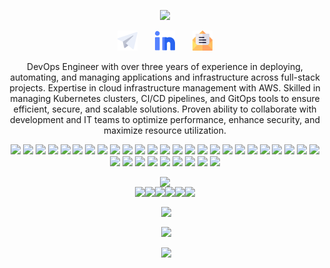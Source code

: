 <p align="center">
  <a href="https://github.com/SheblMohamed"><img src="https://readme-typing-svg.herokuapp.com/?lines=Welcome👋!;Iam%20DevOps%20Engineer;Building%20Different%20Solutions;I%20Love%20Automating%20Everything;Always%20Learning%20New%20Things&font=Fira%20Code&center=true&width=440&height=45&color=f75c7e&vCenter=true&size=22"></a>
<p align="center">
  <a href="https://t.me/SheblMohamed"><img width="32px" alt="Telegram" title="Telegram" src="https://github.com/SheblMohamed/SheblMohamed/blob/main/Img/telegram.png"/></a>
  &#8287;&#8287;&#8287;&#8287;&#8287;
  <a href="https://www.linkedin.com/in/shepl/"><img width="32px" alt="Linkedin" title="Linkedin" src="https://github.com/SheblMohamed/SheblMohamed/blob/main/Img/linkedin.png"/></a>
  &#8287;&#8287;&#8287;&#8287;&#8287;
  <a href="mailto:shepl.dev@gmail.com"><img width="32px" alt="Gmail" title="Gmail" src="https://github.com/SheblMohamed/SheblMohamed/blob/main/Img/email.png"/></a>
</p>
<p align="center">
DevOps Engineer with over three years of experience in deploying, automating, and managing applications and infrastructure across full-stack projects. Expertise in cloud infrastructure management with AWS. Skilled in managing Kubernetes clusters, CI/CD pipelines, and GitOps tools to ensure efficient, secure, and scalable solutions. Proven ability to collaborate with development and IT teams to optimize performance, enhance security, and maximize resource utilization.
<p align="center">
  <a href="https://www.terraform.io/"><img src="https://img.shields.io/badge/-Terraform-623CE4?style=for-the-badge&logo=terraform&logoColor=white"></a>
  <a href="https://www.vaultproject.io/"><img src="https://img.shields.io/badge/-Vault-222222?style=for-the-badge&logo=vault&logoColor=white"></a>
  <a href="https://www.ansible.com/"><img src="https://img.shields.io/badge/-Ansible-EE0000?style=for-the-badge&logo=ansible&logoColor=white"></a>
  <a href="https://www.docker.com/"><img src="https://img.shields.io/badge/-Docker-2496ED?style=for-the-badge&logo=docker&logoColor=white"></a>
  <a href="https://kubernetes.io/"><img src="https://img.shields.io/badge/-Kubernetes-326CE5?style=for-the-badge&logo=kubernetes&logoColor=white"></a>
  <a href="https://k8slens.dev/"><img src="https://img.shields.io/badge/-Lens-326CE5?style=for-the-badge&logo=kubernetes&logoColor=white"></a>
  <a href="https://www.redhat.com/en/technologies/cloud-computing/openshift"><img src="https://img.shields.io/badge/-OpenShift-EE0000?style=for-the-badge&logo=redhatopenshift&logoColor=white"></a>
  <a href="https://helm.sh/"><img src="https://img.shields.io/badge/-Helm-277A9F?style=for-the-badge&logo=helm&logoColor=white"></a>
  <a href="https://www.sonatype.com/products/repository-oss"><img src="https://img.shields.io/badge/-Nexus-4EAA25?style=for-the-badge&logo=nexus3&logoColor=white"></a>
  <a href="https://www.microsoft.com/en-us/sql-server"><img src="https://img.shields.io/badge/-Microsoft%20SQL%20Server-CC2927?style=for-the-badge&logo=microsoft-sql-server&logoColor=white"></a>
  <a href="https://redis.io/"><img src="https://img.shields.io/badge/-Redis-DC382D?style=for-the-badge&logo=redis&logoColor=white"></a>
  <a href="https://www.mongodb.com/"><img src="https://img.shields.io/badge/-MongoDB-47A248?style=for-the-badge&logo=mongodb&logoColor=white"></a>
  <a href="https://nginx.org/"><img src="https://img.shields.io/badge/-Nginx-009639?style=for-the-badge&logo=nginx&logoColor=white"></a>
  <a href="https://httpd.apache.org/"><img src="https://img.shields.io/badge/-Apache-D22128?style=for-the-badge&logo=apache&logoColor=white"></a>
  <a href="https://www.iis.net/"><img src="https://img.shields.io/badge/-Microsoft%20IIS-0052CC?style=for-the-badge&logo=internet-information-services&logoColor=white"></a>
  <a href="https://swagger.io/"><img src="https://img.shields.io/badge/-API-3C3F42?style=for-the-badge&logo=swagger&logoColor=white"></a>
  <a href="https://www.jenkins.io/"><img src="https://img.shields.io/badge/-Jenkins-D24939?style=for-the-badge&logo=jenkins&logoColor=white"></a>
  <a href="https://azure.microsoft.com/en-us/services/devops/"><img src="https://img.shields.io/badge/-Azure%20DevOps-0078D7?style=for-the-badge&logo=azuredevops&logoColor=white"></a>
  <a href="https://docs.microsoft.com/en-us/visualstudio/msbuild/msbuild?view=vs-2022"><img src="https://img.shields.io/badge/-msbuild-623CE4?style=for-the-badge&logo=dotnet&logoColor=white"></a>
  <a href="https://visualstudio.microsoft.com/"><img src="https://img.shields.io/badge/-Visual%20Studio-5C2D91?style=for-the-badge&logo=visual-studio&logoColor=white"></a>
  <a href="https://git-scm.com/"><img src="https://img.shields.io/badge/-Git-F05032?style=for-the-badge&logo=git&logoColor=white"></a>
  <a href="https://github.com/"><img src="https://img.shields.io/badge/-GitHub-3776AB?style=for-the-badge&logo=github&logoColor=white"></a>
  <a href="https://www.gitops.tech/"><img src="https://img.shields.io/badge/-GitOps-222222?style=for-the-badge&logo=gitops&logoColor=white"></a>
  <a href="https://github.com/features/actions"><img src="https://img.shields.io/badge/-GitHub%20Actions-2088FF?style=for-the-badge&logo=github-actions&logoColor=white"></a>
  <a href="https://argoproj.github.io/cd/"><img src="https://img.shields.io/badge/-Argo%20CD-F05032?style=for-the-badge&logo=argo&logoColor=white"></a>
  <a href="https://www.linux.org/"><img src="https://img.shields.io/badge/-Linux-3C3F42?style=for-the-badge&logo=windows-terminal&logoColor=white"></a>
  <a href="https://www.gnu.org/software/bash/"><img src="https://img.shields.io/badge/-Bash-222222?style=for-the-badge&logo=gnu-bash&logoColor=white"></a>
  <a href="https://docs.microsoft.com/en-us/powershell/"><img src="https://img.shields.io/badge/-PS-0052CC?style=for-the-badge&logo=powershell&logoColor=white"></a>
  <a href="https://www.python.org/"><img src="https://img.shields.io/badge/-Python-3776AB?style=for-the-badge&logo=python&logoColor=white"></a>
  <a href="https://falco.org/"><img src="https://img.shields.io/badge/-Falco-00A4DC?style=for-the-badge&logo=falco&logoColor=white"></a>
  <a href="https://www.cisecurity.org/cis-benchmarks/"><img src="https://img.shields.io/badge/-CIS%20Benchmarks-005571?style=for-the-badge&logo=cisco&logoColor=white"></a>
  <a href="https://trivy.dev/latest/"><img src="https://img.shields.io/badge/-Trivy-1904DA?style=for-the-badge&logo=trivy&logoColor=white"></a>
  <a href="https://www.sonarqube.org/"><img src="https://img.shields.io/badge/-SonarQube-4E9BCD?style=for-the-badge&logo=sonarqube&logoColor=white"></a>
  <a href="https://wazuh.com/"><img src="https://img.shields.io/badge/-Wazuh-00A4DC?style=for-the-badge&logo=wazuh&logoColor=white"></a>
</p>
<p align="center" style="font-size:0;">
<a href="https://www.credly.com/badges/33e96ef5-a6c2-4d75-b8ba-a7a1e90a39d5/public_url"><img src="https://images.credly.com/size/680x680/images/00634f82-b07f-4bbd-a6bb-53de397fc3a6/image.png" alt="ACP" width="100" height="100"></a>
</p>
<p align="center" style="font-size:0;">
<a href="https://www.credly.com/badges/61167596-351f-49ea-9f40-56502e30d4ed/public_url"><img src="https://images.credly.com/size/220x220/images/8b8ed108-e77d-4396-ac59-2504583b9d54/cka_from_cncfsite__281_29.png" alt="CKA" width="100" height="100"></a>
<a href="https://www.credly.com/badges/a98f66bf-8504-406a-a742-c6b5893043ff/public_url"><img src="https://images.credly.com/size/340x340/images/cc8adc83-1dc6-4d57-8e20-22171247e052/blob" alt="CKAD" width="100" height="100"></a>
<a href="https://www.credly.com/badges/a4e49ff9-4962-4739-a309-d5f1ae65bf26/public_url"><img src="https://www.cncf.io/wp-content/uploads/2020/11/kubernetes-security-specialist-logo.svg" alt="CKS" width="100" height="100"></a>
<a href="https://www.credly.com/badges/ed9b63dc-6000-44c7-b1f1-3a2286dac937/public_url"><img src="https://www.cncf.io/wp-content/uploads/2021/09/kcna_color.svg" alt="KCNA" width="100" height="100"></a>
<a href="https://www.credly.com/badges/839e5f0a-bb3f-47c2-8511-ed4e3fcd7f25/public_url"><img src="https://www.cncf.io/wp-content/uploads/2024/03/kubernetes-kcsa-color.svg" alt="KCSA" width="100" height="100"></a>
<a href="https://www.credly.com/badges/07f818b9-803c-47eb-ad47-ec96416c7639/public_url"><img src="https://images.credly.com/size/340x340/images/cd6c6449-6814-4613-a2d3-13cf4ac5be4f/image.png" alt="Kubestronaut" width="100" height="100"></a>
</p>
</p>
<p align="center">&nbsp;<img align="center" src="https://github-readme-streak-stats.herokuapp.com/?user=SheblMohamed&layout=compact&theme=radical&hide_border=true"
</p> 
<p align="center">&nbsp;<img align="center" src="https://github-readme-stats-git-masterrstaa-rickstaa.vercel.app/api?username=SheblMohamed&theme=radical&hide_border=true"
</p>
<p align="center">&nbsp;<img align="center" src="https://github-readme-stats-git-masterrstaa-rickstaa.vercel.app/api/top-langs/?username=SheblMohamed&layout=compact&hide_border=true&theme=radical"
</p>
